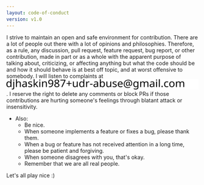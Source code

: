 ```yaml
---
layout: code-of-conduct
version: v1.0
---
```


I strive to maintain an open and safe environment for
contribution. There are a lot of people out there with a lot of
opinions and philosophies.  Therefore, as a rule, any discussion, pull
request, feature request, bug report, or other contribution, made in
part or as a whole with the apparent purpose of talking about,
criticizing, or affecting anything but what the code should be and how
it should behave is at best off topic, and at worst offensive to
somebody. I will listen to complaints at
![this udr abuse email](udr-abuse-email.svg). I reserve the right to
delete any comments or block PRs if those contributions are hurting someone's
feelings through blatant attack or insensitivity.

* Also:
  - Be nice.
  - When someone implements a feature or fixes a bug, please thank them.
  - When a bug or feature has not received attention in a long time, please be
    patient and forgiving.
  - When someone disagrees with you, that's okay.
  - Remember that we are all real people.

Let's all play nice :)
